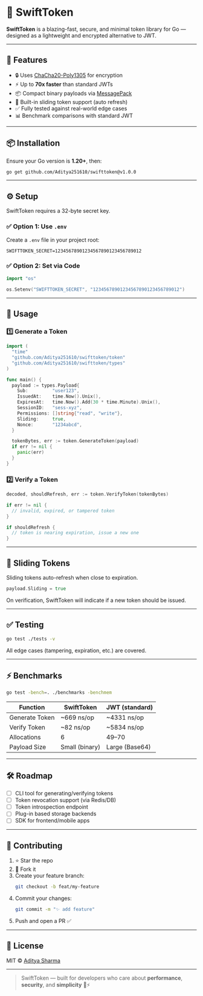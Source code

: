 # 🔐 SwiftToken

**SwiftToken** is a blazing-fast, secure, and minimal token library for Go — designed as a lightweight and encrypted alternative to JWT.

---

## 🚀 Features

- 🔒 Uses [ChaCha20-Poly1305](https://pkg.go.dev/golang.org/x/crypto/chacha20poly1305) for encryption  
- ⚡ Up to **70x faster** than standard JWTs  
- 📦 Compact binary payloads via [MessagePack](https://msgpack.org/)  
- 🔁 Built-in sliding token support (auto refresh)  
- ✅ Fully tested against real-world edge cases  
- 📊 Benchmark comparisons with standard JWT

---

## 📦 Installation

Ensure your Go version is **1.20+**, then:

```bash
go get github.com/Aditya251610/swifttoken@v1.0.0
```

---

## ⚙️ Setup

SwiftToken requires a 32-byte secret key.

### ✅ Option 1: Use `.env`

Create a `.env` file in your project root:

```env
SWIFTTOKEN_SECRET=12345678901234567890123456789012
```

### ✅ Option 2: Set via Code

```go
import "os"

os.Setenv("SWIFTTOKEN_SECRET", "12345678901234567890123456789012")
```

---

## 🧪 Usage

### 1️⃣ Generate a Token

```go
import (
  "time"
  "github.com/Aditya251610/swifttoken/token"
  "github.com/Aditya251610/swifttoken/types"
)

func main() {
  payload := types.Payload{
    Sub:         "user123",
    IssuedAt:    time.Now().Unix(),
    ExpiresAt:   time.Now().Add(30 * time.Minute).Unix(),
    SessionID:   "sess-xyz",
    Permissions: []string{"read", "write"},
    Sliding:     true,
    Nonce:       "1234abcd",
  }

  tokenBytes, err := token.GenerateToken(payload)
  if err != nil {
    panic(err)
  }
}
```

### 2️⃣ Verify a Token

```go
decoded, shouldRefresh, err := token.VerifyToken(tokenBytes)

if err != nil {
  // invalid, expired, or tampered token
}

if shouldRefresh {
  // token is nearing expiration, issue a new one
}
```

---

## 🔁 Sliding Tokens

Sliding tokens auto-refresh when close to expiration.

```go
payload.Sliding = true
```

On verification, SwiftToken will indicate if a new token should be issued.

---

## ✅ Testing

```bash
go test ./tests -v
```

All edge cases (tampering, expiration, etc.) are covered.

---

## ⚡ Benchmarks

```bash
go test -bench=. ./benchmarks -benchmem
```

| Function        | SwiftToken      | JWT (standard) |
|----------------|-----------------|----------------|
| Generate Token | ~669 ns/op      | ~4331 ns/op    |
| Verify Token   | ~82 ns/op       | ~5834 ns/op    |
| Allocations    | 6               | 49–70          |
| Payload Size   | Small (binary)  | Large (Base64) |

---

## 🛠️ Roadmap

- [ ] CLI tool for generating/verifying tokens  
- [ ] Token revocation support (via Redis/DB)  
- [ ] Token introspection endpoint  
- [ ] Plug-in based storage backends  
- [ ] SDK for frontend/mobile apps

---

## 🤝 Contributing

1. ⭐ Star the repo  
2. 🍴 Fork it  
3. Create your feature branch:
   ```bash
   git checkout -b feat/my-feature
   ```
4. Commit your changes:
   ```bash
   git commit -m "✨ add feature"
   ```
5. Push and open a PR ✅

---

## 📄 License

MIT © [Aditya Sharma](https://github.com/Aditya251610)

---

> SwiftToken — built for developers who care about **performance**, **security**, and **simplicity** 🔐⚡
